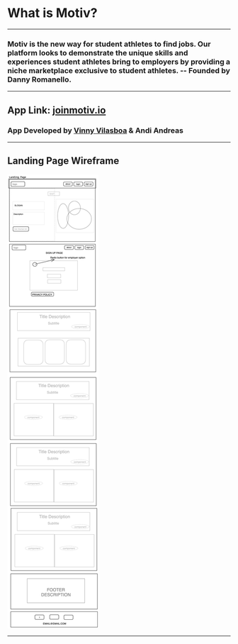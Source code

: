 # What is Motiv? 
----------------------------------------------------------------
### Motiv is the new way for student athletes to find jobs. Our platform looks to demonstrate the unique skills and experiences student athletes bring to employers by providing a niche marketplace exclusive to student athletes. -- Founded by Danny Romanello.
----------------------------------------------------------------
## App Link: [joinmotiv.io](https://www.joinmotiv.io)
### App Developed by [Vinny Vilasboa](https://www.linkedin.com/in/vinny-vilasboa/) & Andi Andreas


----------------------------------------------------------------

## Landing Page Wireframe
![landing](./public/assets/Motive/wireframe/WIREFRAME-MOTIV.png)

----------------------------------------------------------------
